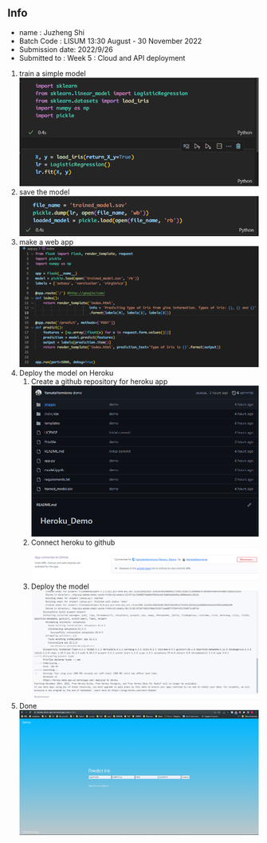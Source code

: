 ## Info

+ name : Juzheng Shi
+ Batch Code : LISUM 13:30 August - 30 November 2022
+ Submission date: 2022/9/26
+ Submitted to : Week 5 : Cloud and API deployment


1. train a simple model
![train_model](train_model.png)
2. save the model
![save_model](save_model.png)
3. make a web app
![app](app.png)
4. Deploy the model on Heroku
   1. Create a github repository for heroku app
   ![github](github.png)
   2. Connect heroku to github
   ![connect](heroku.png)
   3. Deploy the model
   ![log](log.png)
5. Done
![web](web.png)